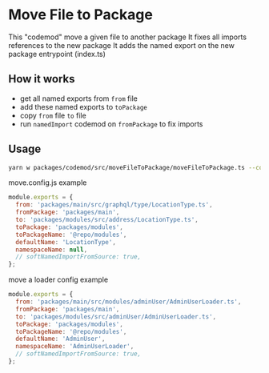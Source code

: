 # Move File to Package

This "codemod" move a given file to another package
It fixes all imports references to the new package
It adds the named export on the new package entrypoint (index.ts)

## How it works
- get all named exports from `from` file
- add these named exports to `toPackage`
- copy `from` file `to` file
- run `namedImport` codemod on `fromPackage` to fix imports

## Usage

```bash
yarn w packages/codemod/src/moveFileToPackage/moveFileToPackage.ts --config move.config.js
```

move.config.js example

```jsx
module.exports = {
  from: 'packages/main/src/graphql/type/LocationType.ts',
  fromPackage: 'packages/main',
  to: 'packages/modules/src/address/LocationType.ts',
  toPackage: 'packages/modules',
  toPackageName: '@repo/modules',
  defaultName: 'LocationType',
  namespaceName: null,
  // softNamedImportFromSource: true,
};
```

move a loader config example
```jsx
module.exports = {
  from: 'packages/main/src/modules/adminUser/AdminUserLoader.ts',
  fromPackage: 'packages/main',
  to: 'packages/modules/src/adminUser/AdminUserLoader.ts',
  toPackage: 'packages/modules',
  toPackageName: '@repo/modules',
  defaultName: 'AdminUser',
  namespaceName: 'AdminUserLoader',
  // softNamedImportFromSource: true,
};
```